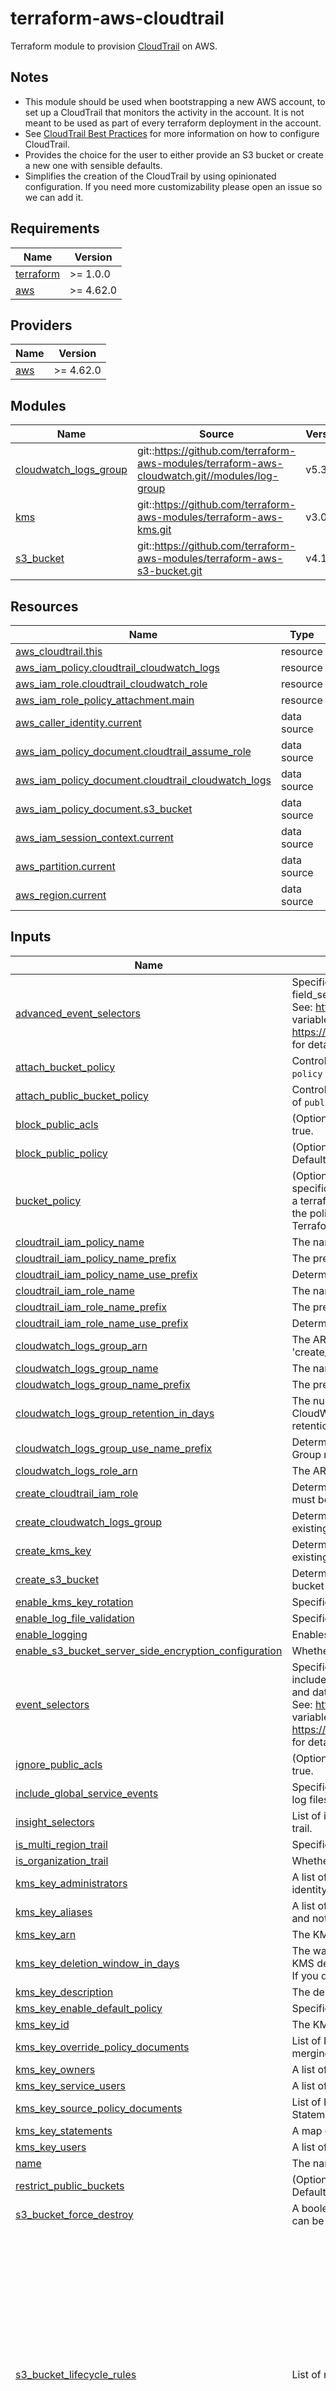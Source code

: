 # terraform-aws-cloudtrail

Terraform module to provision [CloudTrail](https://aws.amazon.com/cloudtrail/) on AWS.

## Notes

* This module should be used when bootstrapping a new AWS account, to set up a CloudTrail that monitors the activity in the account. It is not meant to be used as part of every terraform deployment in the account.
* See [CloudTrail Best Practices](https://aws.amazon.com/blogs/mt/aws-cloudtrail-best-practices/) for more information on how to configure CloudTrail.
* Provides the choice for the user to either provide an S3 bucket or create a new one with sensible defaults.
* Simplifies the creation of the CloudTrail by using opinionated configuration. If you need more customizability please open an issue so we can add it.

<!-- BEGINNING OF PRE-COMMIT-OPENTOFU DOCS HOOK -->
## Requirements

| Name | Version |
|------|---------|
| <a name="requirement_terraform"></a> [terraform](#requirement\_terraform) | >= 1.0.0 |
| <a name="requirement_aws"></a> [aws](#requirement\_aws) | >= 4.62.0 |

## Providers

| Name | Version |
|------|---------|
| <a name="provider_aws"></a> [aws](#provider\_aws) | >= 4.62.0 |

## Modules

| Name | Source | Version |
|------|--------|---------|
| <a name="module_cloudwatch_logs_group"></a> [cloudwatch\_logs\_group](#module\_cloudwatch\_logs\_group) | git::https://github.com/terraform-aws-modules/terraform-aws-cloudwatch.git//modules/log-group | v5.3.1 |
| <a name="module_kms"></a> [kms](#module\_kms) | git::https://github.com/terraform-aws-modules/terraform-aws-kms.git | v3.0.0 |
| <a name="module_s3_bucket"></a> [s3\_bucket](#module\_s3\_bucket) | git::https://github.com/terraform-aws-modules/terraform-aws-s3-bucket.git | v4.1.2 |

## Resources

| Name | Type |
|------|------|
| [aws_cloudtrail.this](https://registry.terraform.io/providers/hashicorp/aws/latest/docs/resources/cloudtrail) | resource |
| [aws_iam_policy.cloudtrail_cloudwatch_logs](https://registry.terraform.io/providers/hashicorp/aws/latest/docs/resources/iam_policy) | resource |
| [aws_iam_role.cloudtrail_cloudwatch_role](https://registry.terraform.io/providers/hashicorp/aws/latest/docs/resources/iam_role) | resource |
| [aws_iam_role_policy_attachment.main](https://registry.terraform.io/providers/hashicorp/aws/latest/docs/resources/iam_role_policy_attachment) | resource |
| [aws_caller_identity.current](https://registry.terraform.io/providers/hashicorp/aws/latest/docs/data-sources/caller_identity) | data source |
| [aws_iam_policy_document.cloudtrail_assume_role](https://registry.terraform.io/providers/hashicorp/aws/latest/docs/data-sources/iam_policy_document) | data source |
| [aws_iam_policy_document.cloudtrail_cloudwatch_logs](https://registry.terraform.io/providers/hashicorp/aws/latest/docs/data-sources/iam_policy_document) | data source |
| [aws_iam_policy_document.s3_bucket](https://registry.terraform.io/providers/hashicorp/aws/latest/docs/data-sources/iam_policy_document) | data source |
| [aws_iam_session_context.current](https://registry.terraform.io/providers/hashicorp/aws/latest/docs/data-sources/iam_session_context) | data source |
| [aws_partition.current](https://registry.terraform.io/providers/hashicorp/aws/latest/docs/data-sources/partition) | data source |
| [aws_region.current](https://registry.terraform.io/providers/hashicorp/aws/latest/docs/data-sources/region) | data source |

## Inputs

| Name | Description | Type | Default | Required |
|------|-------------|------|---------|:--------:|
| <a name="input_advanced_event_selectors"></a> [advanced\_event\_selectors](#input\_advanced\_event\_selectors) | Specifies an advanced event selector for fine-grained event logging. Includes name and field\_selectors.<br>See: https://www.terraform.io/docs/providers/aws/r/cloudtrail.html for details on this variable and https://docs.aws.amazon.com/awscloudtrail/latest/APIReference/API_EventSelector.html for details on the underlying API. | `any` | `[]` | no |
| <a name="input_attach_bucket_policy"></a> [attach\_bucket\_policy](#input\_attach\_bucket\_policy) | Controls if S3 bucket should have bucket policy attached (set to `true` to use value of `policy` as bucket policy) | `bool` | `true` | no |
| <a name="input_attach_public_bucket_policy"></a> [attach\_public\_bucket\_policy](#input\_attach\_public\_bucket\_policy) | Controls if S3 bucket should have public bucket policy attached (set to `true` to use value of `public_policy` as bucket policy) | `bool` | `true` | no |
| <a name="input_block_public_acls"></a> [block\_public\_acls](#input\_block\_public\_acls) | (Optional) Whether Amazon S3 should block public ACLs for this bucket. Defaults to true. | `bool` | `true` | no |
| <a name="input_block_public_policy"></a> [block\_public\_policy](#input\_block\_public\_policy) | (Optional) Whether Amazon S3 should block public bucket policies for this bucket. Defaults to true. | `bool` | `true` | no |
| <a name="input_bucket_policy"></a> [bucket\_policy](#input\_bucket\_policy) | (Optional) A valid bucket policy JSON document. Note that if the policy document is not specific enough (but still valid), Terraform may view the policy as constantly changing in a terraform plan. In this case, please make sure you use the verbose/specific version of the policy. For more information about building AWS IAM policy documents with Terraform, see the AWS IAM Policy Document Guide. | `string` | `null` | no |
| <a name="input_cloudtrail_iam_policy_name"></a> [cloudtrail\_iam\_policy\_name](#input\_cloudtrail\_iam\_policy\_name) | The name of the IAM policy to be created for the CloudTrail to send logs to CloudWatch. | `string` | `""` | no |
| <a name="input_cloudtrail_iam_policy_name_prefix"></a> [cloudtrail\_iam\_policy\_name\_prefix](#input\_cloudtrail\_iam\_policy\_name\_prefix) | The prefix to use for the IAM policy name. | `string` | `""` | no |
| <a name="input_cloudtrail_iam_policy_name_use_prefix"></a> [cloudtrail\_iam\_policy\_name\_use\_prefix](#input\_cloudtrail\_iam\_policy\_name\_use\_prefix) | Determines whether to use the CloudTrail name as a prefix for the IAM policy name. | `bool` | `true` | no |
| <a name="input_cloudtrail_iam_role_name"></a> [cloudtrail\_iam\_role\_name](#input\_cloudtrail\_iam\_role\_name) | The name of the IAM role to be created for the CloudTrail to send logs to CloudWatch. | `string` | `""` | no |
| <a name="input_cloudtrail_iam_role_name_prefix"></a> [cloudtrail\_iam\_role\_name\_prefix](#input\_cloudtrail\_iam\_role\_name\_prefix) | The prefix to use for the IAM role name. | `string` | `""` | no |
| <a name="input_cloudtrail_iam_role_name_use_prefix"></a> [cloudtrail\_iam\_role\_name\_use\_prefix](#input\_cloudtrail\_iam\_role\_name\_use\_prefix) | Determines whether to use the CloudTrail name as a prefix for the IAM role name. | `bool` | `true` | no |
| <a name="input_cloudwatch_logs_group_arn"></a> [cloudwatch\_logs\_group\_arn](#input\_cloudwatch\_logs\_group\_arn) | The ARN of the existing CloudWatch Log Group to be used if 'create\_cloudwatch\_log\_group' is set to false. | `string` | `""` | no |
| <a name="input_cloudwatch_logs_group_name"></a> [cloudwatch\_logs\_group\_name](#input\_cloudwatch\_logs\_group\_name) | The name of the CloudWatch Log Group to which CloudTrail events will be delivered. | `string` | `""` | no |
| <a name="input_cloudwatch_logs_group_name_prefix"></a> [cloudwatch\_logs\_group\_name\_prefix](#input\_cloudwatch\_logs\_group\_name\_prefix) | The prefix to use for the CloudWatch Log Group name. | `string` | `""` | no |
| <a name="input_cloudwatch_logs_group_retention_in_days"></a> [cloudwatch\_logs\_group\_retention\_in\_days](#input\_cloudwatch\_logs\_group\_retention\_in\_days) | The number of days log events are kept in CloudWatch Logs. When an object expires, CloudWatch Logs automatically deletes it. If you don't specify a value, the default retention period is never expire. | `number` | `90` | no |
| <a name="input_cloudwatch_logs_group_use_name_prefix"></a> [cloudwatch\_logs\_group\_use\_name\_prefix](#input\_cloudwatch\_logs\_group\_use\_name\_prefix) | Determines whether to use the CloudTrail name as a prefix for the CloudWatch Log Group name. | `bool` | `true` | no |
| <a name="input_cloudwatch_logs_role_arn"></a> [cloudwatch\_logs\_role\_arn](#input\_cloudwatch\_logs\_role\_arn) | The ARN of the role that the CloudTrail will assume to write to CloudWatch logs. | `string` | `""` | no |
| <a name="input_create_cloudtrail_iam_role"></a> [create\_cloudtrail\_iam\_role](#input\_create\_cloudtrail\_iam\_role) | Determines whether to create an IAM role for the CloudTrail. If not, an existing role name must be provided. | `bool` | `true` | no |
| <a name="input_create_cloudwatch_logs_group"></a> [create\_cloudwatch\_logs\_group](#input\_create\_cloudwatch\_logs\_group) | Determines whether to create a CloudWatch Log Group for CloudTrail logs. If not, an existing log group ARN must be provided. | `bool` | `true` | no |
| <a name="input_create_kms_key"></a> [create\_kms\_key](#input\_create\_kms\_key) | Determines whether to create a KMS key for encrypting CloudTrail logs. If not, an existing key ARN must be provided. | `bool` | `true` | no |
| <a name="input_create_s3_bucket"></a> [create\_s3\_bucket](#input\_create\_s3\_bucket) | Determines whether to create an S3 bucket for storing CloudTrail logs. If not, an existing bucket name must be provided. | `bool` | `true` | no |
| <a name="input_enable_kms_key_rotation"></a> [enable\_kms\_key\_rotation](#input\_enable\_kms\_key\_rotation) | Specifies whether key rotation is enabled. Defaults to `true` | `bool` | `true` | no |
| <a name="input_enable_log_file_validation"></a> [enable\_log\_file\_validation](#input\_enable\_log\_file\_validation) | Specifies whether log file integrity validation is enabled. | `bool` | `true` | no |
| <a name="input_enable_logging"></a> [enable\_logging](#input\_enable\_logging) | Enables logging for the trail. Defaults to true. | `bool` | `true` | no |
| <a name="input_enable_s3_bucket_server_side_encryption_configuration"></a> [enable\_s3\_bucket\_server\_side\_encryption\_configuration](#input\_enable\_s3\_bucket\_server\_side\_encryption\_configuration) | Whether to enable server-side encryption configuration. | `bool` | `true` | no |
| <a name="input_event_selectors"></a> [event\_selectors](#input\_event\_selectors) | Specifies an event selector for enabling data event logging. Fields include include\_management\_events, read\_write\_type, exclude\_management\_event\_sources, and data\_resources.<br>See: https://www.terraform.io/docs/providers/aws/r/cloudtrail.html for details on this variable and https://docs.aws.amazon.com/awscloudtrail/latest/APIReference/API_EventSelector.html for details on the underlying API. | `any` | `[]` | no |
| <a name="input_ignore_public_acls"></a> [ignore\_public\_acls](#input\_ignore\_public\_acls) | (Optional) Whether Amazon S3 should ignore public ACLs for this bucket. Defaults to true. | `bool` | `true` | no |
| <a name="input_include_global_service_events"></a> [include\_global\_service\_events](#input\_include\_global\_service\_events) | Specifies whether the trail is publishing events from global services such as IAM to the log files. | `bool` | `true` | no |
| <a name="input_insight_selectors"></a> [insight\_selectors](#input\_insight\_selectors) | List of insight types, such as ApiCallRateInsight and ApiErrorRateInsight, to log on the trail. | `list(string)` | `[]` | no |
| <a name="input_is_multi_region_trail"></a> [is\_multi\_region\_trail](#input\_is\_multi\_region\_trail) | Specifies whether the trail applies only to the current region or to all regions. | `bool` | `true` | no |
| <a name="input_is_organization_trail"></a> [is\_organization\_trail](#input\_is\_organization\_trail) | Whether the trail is an AWS Organizations trail. Defaults to false. | `bool` | `false` | no |
| <a name="input_kms_key_administrators"></a> [kms\_key\_administrators](#input\_kms\_key\_administrators) | A list of IAM ARNs for [key administrators](https://docs.aws.amazon.com/kms/latest/developerguide/key-policy-default.html#key-policy-default-allow-administrators). If no value is provided, the current caller identity is used to ensure at least one key admin is available | `list(string)` | `[]` | no |
| <a name="input_kms_key_aliases"></a> [kms\_key\_aliases](#input\_kms\_key\_aliases) | A list of aliases to create. Note - due to the use of `toset()`, values must be static strings and not computed values | `list(string)` | `[]` | no |
| <a name="input_kms_key_arn"></a> [kms\_key\_arn](#input\_kms\_key\_arn) | The KMS key ARN to use for encrypting CloudTrail logs. | `string` | `""` | no |
| <a name="input_kms_key_deletion_window_in_days"></a> [kms\_key\_deletion\_window\_in\_days](#input\_kms\_key\_deletion\_window\_in\_days) | The waiting period, specified in number of days. After the waiting period ends, AWS KMS deletes the KMS key. If you specify a value, it must be between `7` and `30`, inclusive. If you do not specify a value, it defaults to `30` | `number` | `null` | no |
| <a name="input_kms_key_description"></a> [kms\_key\_description](#input\_kms\_key\_description) | The description of the key as viewed in AWS console | `string` | `null` | no |
| <a name="input_kms_key_enable_default_policy"></a> [kms\_key\_enable\_default\_policy](#input\_kms\_key\_enable\_default\_policy) | Specifies whether to enable the default key policy. Defaults to `false` | `bool` | `false` | no |
| <a name="input_kms_key_id"></a> [kms\_key\_id](#input\_kms\_key\_id) | The KMS key ID to use for encrypting CloudTrail logs. | `string` | `""` | no |
| <a name="input_kms_key_override_policy_documents"></a> [kms\_key\_override\_policy\_documents](#input\_kms\_key\_override\_policy\_documents) | List of IAM policy documents that are merged together into the exported document. In merging, statements with non-blank `sid`s will override statements with the same `sid` | `list(string)` | `[]` | no |
| <a name="input_kms_key_owners"></a> [kms\_key\_owners](#input\_kms\_key\_owners) | A list of IAM ARNs for those who will have full key permissions (`kms:*`) | `list(string)` | `[]` | no |
| <a name="input_kms_key_service_users"></a> [kms\_key\_service\_users](#input\_kms\_key\_service\_users) | A list of IAM ARNs for [key service users](https://docs.aws.amazon.com/kms/latest/developerguide/key-policy-default.html#key-policy-service-integration) | `list(string)` | `[]` | no |
| <a name="input_kms_key_source_policy_documents"></a> [kms\_key\_source\_policy\_documents](#input\_kms\_key\_source\_policy\_documents) | List of IAM policy documents that are merged together into the exported document. Statements must have unique `sid`s | `list(string)` | `[]` | no |
| <a name="input_kms_key_statements"></a> [kms\_key\_statements](#input\_kms\_key\_statements) | A map of IAM policy [statements](https://registry.terraform.io/providers/hashicorp/aws/latest/docs/data-sources/iam_policy_document#statement) for custom permission usage | `any` | `[]` | no |
| <a name="input_kms_key_users"></a> [kms\_key\_users](#input\_kms\_key\_users) | A list of IAM ARNs for [key users](https://docs.aws.amazon.com/kms/latest/developerguide/key-policy-default.html#key-policy-default-allow-users) | `list(string)` | `[]` | no |
| <a name="input_name"></a> [name](#input\_name) | The name of the CloudTrail. | `string` | n/a | yes |
| <a name="input_restrict_public_buckets"></a> [restrict\_public\_buckets](#input\_restrict\_public\_buckets) | (Optional) Whether Amazon S3 should restrict public bucket policies for this bucket. Defaults to true. | `bool` | `true` | no |
| <a name="input_s3_bucket_force_destroy"></a> [s3\_bucket\_force\_destroy](#input\_s3\_bucket\_force\_destroy) | A boolean that indicates all objects should be deleted from the bucket so that the bucket can be destroyed without error. These objects are not recoverable. | `bool` | `false` | no |
| <a name="input_s3_bucket_lifecycle_rules"></a> [s3\_bucket\_lifecycle\_rules](#input\_s3\_bucket\_lifecycle\_rules) | List of maps containing configuration of object lifecycle management. | `any` | <pre>[<br>  {<br>    "abort_incomplete_multipart_upload_days": 7,<br>    "expiration": {<br>      "days": 365<br>    },<br>    "id": "whatever",<br>    "status": "Enabled",<br>    "transition": [<br>      {<br>        "days": 30,<br>        "storage_class": "STANDARD_IA"<br>      },<br>      {<br>        "days": 60,<br>        "storage_class": "GLACIER"<br>      },<br>      {<br>        "days": 180,<br>        "storage_class": "DEEP_ARCHIVE"<br>      }<br>    ]<br>  }<br>]</pre> | no |
| <a name="input_s3_bucket_name"></a> [s3\_bucket\_name](#input\_s3\_bucket\_name) | The name of the existing S3 bucket to be used if 'create\_s3\_bucket' is set to false. | `string` | `""` | no |
| <a name="input_s3_bucket_name_prefix"></a> [s3\_bucket\_name\_prefix](#input\_s3\_bucket\_name\_prefix) | The prefix to use for the S3 bucket name. | `string` | `""` | no |
| <a name="input_s3_bucket_name_use_prefix"></a> [s3\_bucket\_name\_use\_prefix](#input\_s3\_bucket\_name\_use\_prefix) | Determines whether to use the CloudTrail name as a prefix for the S3 bucket name. | `bool` | `true` | no |
| <a name="input_s3_bucket_server_side_encryption_configuration"></a> [s3\_bucket\_server\_side\_encryption\_configuration](#input\_s3\_bucket\_server\_side\_encryption\_configuration) | Map containing server-side encryption configuration. | `any` | `{}` | no |
| <a name="input_s3_bucket_versioning"></a> [s3\_bucket\_versioning](#input\_s3\_bucket\_versioning) | Map containing versioning configuration. | `map(string)` | <pre>{<br>  "enabled": false,<br>  "mfa_delete": false<br>}</pre> | no |
| <a name="input_s3_key_prefix"></a> [s3\_key\_prefix](#input\_s3\_key\_prefix) | S3 key prefix that follows the name of the bucket designated for log file delivery. | `string` | `"cloudtrail"` | no |
| <a name="input_sns_topic_name"></a> [sns\_topic\_name](#input\_sns\_topic\_name) | Name of the Amazon SNS topic defined for notification of log file delivery. | `string` | `null` | no |
| <a name="input_tags"></a> [tags](#input\_tags) | A map of tags to add to all taggable resources | `map(string)` | `{}` | no |

## Outputs

| Name | Description |
|------|-------------|
| <a name="output_cloudtrail_arn"></a> [cloudtrail\_arn](#output\_cloudtrail\_arn) | ARN of the cloudtrail |
| <a name="output_cloudtrail_home_region"></a> [cloudtrail\_home\_region](#output\_cloudtrail\_home\_region) | The region in which the cloudtrail was created |
| <a name="output_cloudtrail_id"></a> [cloudtrail\_id](#output\_cloudtrail\_id) | The name of the cloudtrail |
| <a name="output_cloudwatch_log_group_arn"></a> [cloudwatch\_log\_group\_arn](#output\_cloudwatch\_log\_group\_arn) | The ARN of the CloudWatch log group. |
| <a name="output_cloudwatch_log_group_name"></a> [cloudwatch\_log\_group\_name](#output\_cloudwatch\_log\_group\_name) | The name of the CloudWatch log group. |
| <a name="output_s3_bucket_arn"></a> [s3\_bucket\_arn](#output\_s3\_bucket\_arn) | The ARN of the bucket. |
| <a name="output_s3_bucket_id"></a> [s3\_bucket\_id](#output\_s3\_bucket\_id) | The name of the bucket. |
| <a name="output_s3_bucket_region"></a> [s3\_bucket\_region](#output\_s3\_bucket\_region) | The AWS region this bucket resides in. |
<!-- END OF PRE-COMMIT-OPENTOFU DOCS HOOK -->
